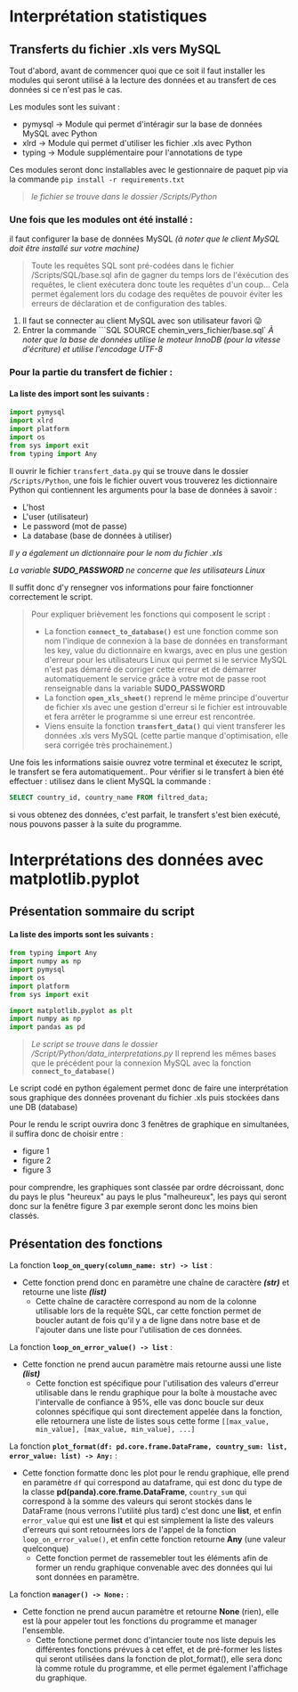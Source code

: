 # Interprétation statistiques

## Transferts du fichier .xls vers MySQL

Tout d'abord, avant de commencer quoi que ce soit il faut installer les modules qui seront utilisé à la lecture des données et au transfert de ces données si ce n'est pas le cas.

Les modules sont les suivant :
  - pymysql -> Module qui permet d'intéragir sur la base de données MySQL avec Python
  - xlrd -> Module qui permet d'utiliser les fichier .xls avec Python
  - typing -> Module supplémentaire pour l'annotations de type

Ces modules seront donc installables avec le gestionnaire de paquet pip via la commande `pip install -r requirements.txt` 
> *le fichier se trouve dans le dossier /Scripts/Python*


### Une fois que les modules ont été installé :
il faut configurer la base de données MySQL *(à noter que le client MySQL doit être installé sur votre machine)*
> Toute les requêtes SQL sont pré-codées dans le fichier /Scripts/SQL/base.sql afin de gagner du temps lors de l'éxécution des requêtes, le client exécutera
> donc toute les requêtes d'un coup... Cela permet également lors du codage des requêtes de pouvoir éviter les erreurs de déclaration et
> de configuration des tables.
1. Il faut se connecter au client MySQL avec son utilisateur favori 😜
2. Entrer la commande ```SQL SOURCE chemin_vers_fichier/base.sql`
*À noter que la base de données utilise le moteur InnoDB (pour la vitesse d'écriture) et utilise l'encodage UTF-8*

### Pour la partie du transfert de fichier : 
#### La liste des import sont les suivants :
```python
import pymysql
import xlrd
import platform
import os
from sys import exit
from typing import Any
```
Il ouvrir le fichier `transfert_data.py` qui se trouve dans le dossier `/Scripts/Python`, une fois le fichier ouvert vous trouverez les dictionnaire Python
qui contiennent les arguments pour la base de données à savoir :
  - L'host
  - L'user (utilisateur)
  - Le password (mot de passe)
  - La database (base de données à utiliser)

*Il y a également un dictionnaire pour le nom du fichier .xls*

*La variable **SUDO_PASSWORD** ne concerne que les utilisateurs Linux*

Il suffit donc d'y rensegner vos informations pour faire fonctionner correctement le script.

> Pour expliquer brièvement les fonctions qui composent le script :
>   - La fonction **`connect_to_database()`** est une fonction comme son nom l'indique de connexion à la base de données en transformant les key, value du dictionnaire en kwargs, avec en plus une gestion d'erreur pour les utilisateurs Linux qui permet si le service MySQL n'est pas démarré de corriger cette erreur et de démarrer automatiquement le service grâce à votre mot de passe root renseignable dans la variable **SUDO_PASSWORD**
>   - La fonction **`open_xls_sheet()`** reprend le même principe d'ouvertur de fichier xls avec une gestion d'erreur si le fichier est introuvable et fera arrêter le programme si une erreur est rencontrée.
>   - Viens ensuite la fonction **`transfert_data()`** qui vient transferer les données .xls vers MySQL (cette partie manque d'optimisation, elle sera corrigée très prochainement.)

Une fois les informations saisie ouvrez votre terminal et éxecutez le script, le transfert se fera automatiquement..
Pour vérifier si le transfert à bien été effectuer : utilisez dans le client MySQL la commande : 
```SQL
SELECT country_id, country_name FROM filtred_data;
```
si vous obtenez des données, c'est parfait, le transfert s'est bien exécuté, nous pouvons passer à la suite du programme.

# Interprétations des données avec matplotlib.pyplot
## Présentation sommaire du script
#### La liste des imports sont les suivants :
```python
from typing import Any
import numpy as np
import pymysql
import os
import platform
from sys import exit

import matplotlib.pyplot as plt
import numpy as np
import pandas as pd
```
> *Le script se trouve dans le dossier /Script/Python/data_interpretations.py*
> Il reprend les mêmes bases que le précédent pour la connexion MySQL avec la fonction **`connect_to_database()`**

Le script codé en python également permet donc de faire une interprétation sous graphique des données provenant du fichier .xls puis stockées dans une DB (database)

Pour le rendu le script ouvrira donc 3 fenêtres de graphique en simultanées, il suffira donc de choisir entre :
  - figure 1
  - figure 2
  - figure 3

pour comprendre, les graphiques sont classée par ordre décroissant, donc du pays le plus "heureux" au pays le plus "malheureux", les pays qui seront donc sur la fenêtre figure 3 par exemple seront donc les moins bien classés.

## Présentation des fonctions
La fonction **`loop_on_query(column_name: str) -> list`** :
  - Cette fonction prend donc en paramètre une chaîne de caractère ***(str)*** et retourne une liste ***(list)***
    - Cette chaîne de caractère correspond au nom de la colonne utilisable lors de la requête SQL, car cette fonction permet de boucler autant de fois qu'il y a de ligne dans notre base et de l'ajouter dans une liste pour l'utilisation de ces données.

La fonction **`loop_on_error_value() -> list`** :
  - Cette fonction ne prend aucun paramètre mais retourne aussi une liste ***(list)***
    - Cette fonction est spécifique pour l'utilisation des valeurs d'erreur utilisable dans le rendu graphique pour la boîte à moustache avec l'intervalle de confiance à 95%, elle vas donc boucle sur deux colonnes spécifique qui sont directement appelée dans la fonction, elle retournera une liste de listes sous cette forme `[[max_value, min_value], [max_value, min_value], ...]`

La fonction **`plot_format(df: pd.core.frame.DataFrame, country_sum: list, error_value: list) -> Any:`** : 
  - Cette fonction formatte donc les plot pour le rendu graphique, elle prend en paramètre `df` qui correspond au dataframe, qui est donc du type de la classe **pd(panda).core.frame.DataFrame**, `country_sum` qui correspond à la somme des valeurs qui seront stockés dans le DataFrame (nous verrons l'utilité plus tard) c'est donc une **list**, et enfin `error_value` qui est une **list** et qui est simplement la liste des valeurs d'erreurs qui sont retournées lors de l'appel de la fonction `loop_on_error_value()`, et enfin cette fonction retourne **Any** (une valeur quelconque)
    - Cette fonction permet de rassemebler tout les éléments afin de former un rendu graphique convenable avec des données qui lui sont données en paramètre.

La fonction **`manager() -> None:`** :
  - Cette fonction ne prend aucun paramètre et retourne **None** (rien), elle est là pour appeler tout les fonctions du programme et manager l'ensemble.
    - Cette fonctione permet donc d'intancier toute nos liste depuis les différentes fonctions prévues à cet effet, et de pré-former les listes qui seront utilisées dans la fonction de plot_format(), elle sera donc là comme rotule du programme, et elle permet également l'affichage du graphique.
